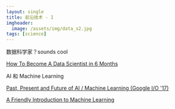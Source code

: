 ```yaml
---
layout: single
title: 前沿技术 - I
imgheader:
  image: /assets/img/data_s2.jpg
tags: [science]
---
```


数据科学家？sounds cool

[How To Become A Data Scientist in 6 Months](https://www.youtube.com/watch?v=aio6wCCwHSc)

AI 和 Machine Learning

[Past, Present and Future of AI / Machine Learning (Google I/O '17)](https://www.youtube.com/watch?v=0ueamFGdOpA)

[A Friendly Introduction to Machine Learning](https://www.youtube.com/watch?v=IpGxLWOIZy4)
